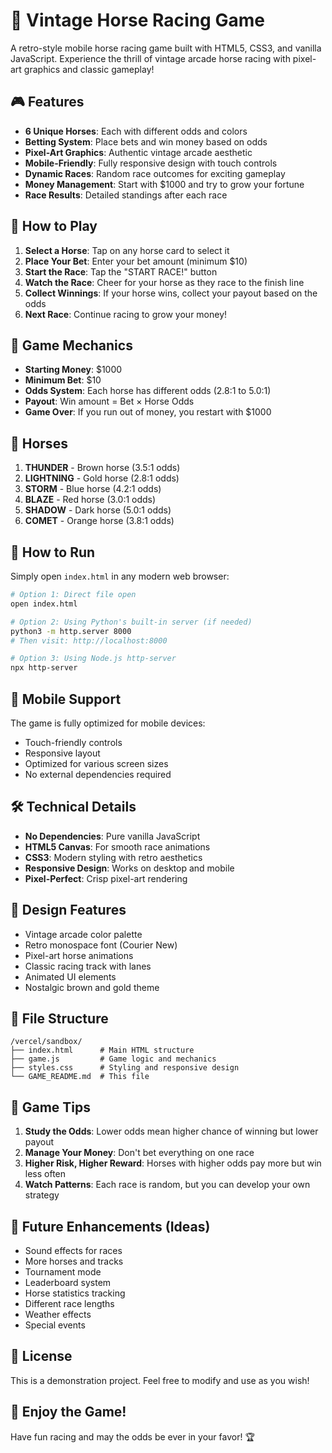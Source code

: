 # 🐴 Vintage Horse Racing Game

A retro-style mobile horse racing game built with HTML5, CSS3, and vanilla JavaScript. Experience the thrill of vintage arcade horse racing with pixel-art graphics and classic gameplay!

## 🎮 Features

- **6 Unique Horses**: Each with different odds and colors
- **Betting System**: Place bets and win money based on odds
- **Pixel-Art Graphics**: Authentic vintage arcade aesthetic
- **Mobile-Friendly**: Fully responsive design with touch controls
- **Dynamic Races**: Random race outcomes for exciting gameplay
- **Money Management**: Start with $1000 and try to grow your fortune
- **Race Results**: Detailed standings after each race

## 🎯 How to Play

1. **Select a Horse**: Tap on any horse card to select it
2. **Place Your Bet**: Enter your bet amount (minimum $10)
3. **Start the Race**: Tap the "START RACE!" button
4. **Watch the Race**: Cheer for your horse as they race to the finish line
5. **Collect Winnings**: If your horse wins, collect your payout based on the odds
6. **Next Race**: Continue racing to grow your money!

## 🏇 Game Mechanics

- **Starting Money**: $1000
- **Minimum Bet**: $10
- **Odds System**: Each horse has different odds (2.8:1 to 5.0:1)
- **Payout**: Win amount = Bet × Horse Odds
- **Game Over**: If you run out of money, you restart with $1000

## 🎨 Horses

1. **THUNDER** - Brown horse (3.5:1 odds)
2. **LIGHTNING** - Gold horse (2.8:1 odds)
3. **STORM** - Blue horse (4.2:1 odds)
4. **BLAZE** - Red horse (3.0:1 odds)
5. **SHADOW** - Dark horse (5.0:1 odds)
6. **COMET** - Orange horse (3.8:1 odds)

## 🚀 How to Run

Simply open `index.html` in any modern web browser:

```bash
# Option 1: Direct file open
open index.html

# Option 2: Using Python's built-in server (if needed)
python3 -m http.server 8000
# Then visit: http://localhost:8000

# Option 3: Using Node.js http-server
npx http-server
```

## 📱 Mobile Support

The game is fully optimized for mobile devices:
- Touch-friendly controls
- Responsive layout
- Optimized for various screen sizes
- No external dependencies required

## 🛠️ Technical Details

- **No Dependencies**: Pure vanilla JavaScript
- **HTML5 Canvas**: For smooth race animations
- **CSS3**: Modern styling with retro aesthetics
- **Responsive Design**: Works on desktop and mobile
- **Pixel-Perfect**: Crisp pixel-art rendering

## 🎨 Design Features

- Vintage arcade color palette
- Retro monospace font (Courier New)
- Pixel-art horse animations
- Classic racing track with lanes
- Animated UI elements
- Nostalgic brown and gold theme

## 📂 File Structure

```
/vercel/sandbox/
├── index.html      # Main HTML structure
├── game.js         # Game logic and mechanics
├── styles.css      # Styling and responsive design
└── GAME_README.md  # This file
```

## 🎲 Game Tips

1. **Study the Odds**: Lower odds mean higher chance of winning but lower payout
2. **Manage Your Money**: Don't bet everything on one race
3. **Higher Risk, Higher Reward**: Horses with higher odds pay more but win less often
4. **Watch Patterns**: Each race is random, but you can develop your own strategy

## 🌟 Future Enhancements (Ideas)

- Sound effects for races
- More horses and tracks
- Tournament mode
- Leaderboard system
- Horse statistics tracking
- Different race lengths
- Weather effects
- Special events

## 📝 License

This is a demonstration project. Feel free to modify and use as you wish!

## 🎉 Enjoy the Game!

Have fun racing and may the odds be ever in your favor! 🏆

